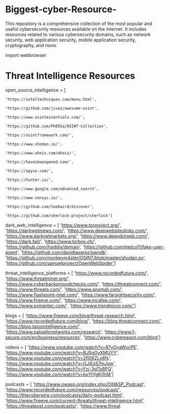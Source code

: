 # Biggest-cyber-Resource-
This repository is a comprehensive collection of the most popular and useful cybersecurity resources available on the internet. It includes resources related to various cybersecurity domains, such as network security, web application security, mobile application security, cryptography, and more.

import webbrowser

# Threat Intelligence Resources
open_source_intelligence = [

    'https://inteltechniques.com/menu.html',
    
    'https://github.com/jivoi/awesome-osint',
    
    'https://www.osintessentials.com/',
    
    'https://github.com/Ph055a/OSINT-Collection',
    
    'https://osintframework.com/',
    
    'https://www.shodan.io/',
    
    'https://www.whois.com/whois/',
    
    'https://haveibeenpwned.com/',
    
    'https://spyse.com/',
    
    'https://hunter.io/',
    
    'https://www.google.com/advanced_search',
    
    'https://www.censys.io/',
    
    'https://github.com/leebaird/discover',
    
    'https://github.com/sherlock-project/sherlock']

dark_web_intelligence = [
    'https://www.torproject.org/',
    'https://darkwebnews.com/',
    'https://www.deepwebsiteslinks.com/',
    'https://www.darknetmarkets.org/',
    'https://www.deepdotweb.com/',
    'https://dark.fail/',
    'https://www.torbox.ch/',
    'https://github.com/jhaddix/domain',
    'https://github.com/pielco11/fake-user-agent',
    'https://github.com/davidtavarez/pwndb',
    'https://github.com/monkeym4ster/OSINT/blob/master/shodan.py',
    'https://github.com/samuelproject/OpenWebSpider']

threat_intelligence_platforms = [
    'https://www.recordedfuture.com/',
    'https://www.threatminer.org/',
    'https://www.cyberbackgroundchecks.com/',
    'https://threatconnect.com/',
    'https://www.threatq.com/',
    'https://www.anomali.com/',
    'https://www.flashpoint-intel.com/',
    'https://www.farsightsecurity.com/',
    'https://www.fireeye.com/',
    'https://www.mcafee.com/',
    'https://www.symantec.com/',
    'https://www.trendmicro.com/']

blogs = [
    'https://www.fireeye.com/blog/threat-research.html',
    'https://www.recordedfuture.com/blog/',
    'https://blog.threatconnect.com/',
    'https://blog.talosintelligence.com/',
    'https://www.paloaltonetworks.com/research',
    'https://www.f-secure.com/en/business/resources',
    'https://www.cybereason.com/blog']

videos = [
    'https://www.youtube.com/watch?v=87vOvaWxcPE',
    'https://www.youtube.com/watch?v=BJSgOyXMUYY',
    'https://www.youtube.com/watch?v=2fI0XZLx6fs',
    'https://www.youtube.com/watch?v=GJjEoS7mJgw',
    'https://www.youtube.com/watch?v=Yzj-3gTb8PQ',
    'https://www.youtube.com/watch?v=bxYtYgKj1hM']

podcasts = [
    'https://www.owasp.org/index.php/OWASP_Podcast',
    'https://www.recordedfuture.com/resources/podcast/',
    'https://thecyberwire.com/podcasts/daily-podcast.html',
    'https://www.fireeye.com/current-threats/threat-intelligence.html',
    'https://threatpost.com/podcasts/',
    'https://www.threat

